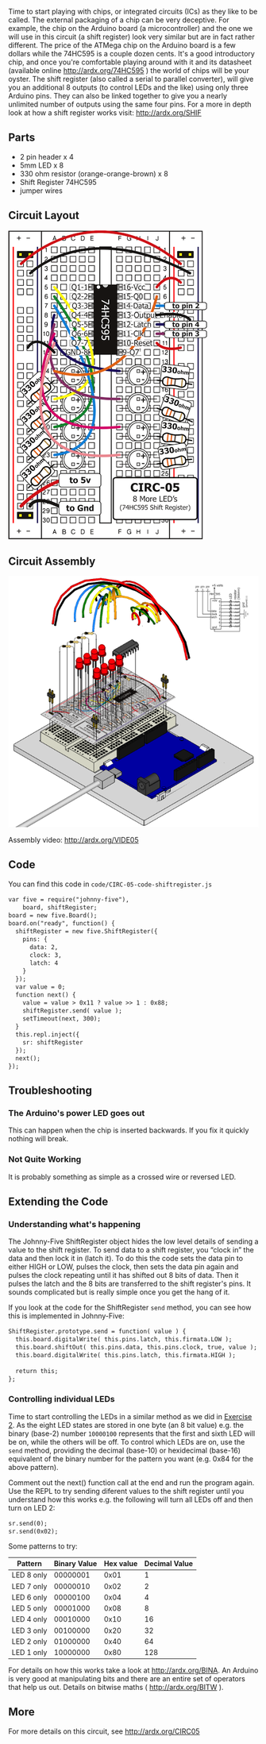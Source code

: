 
Time to start playing with chips, or integrated circuits (ICs) as they like to be called. The external packaging of a chip can be very deceptive. For example, the chip on the Arduino board (a microcontroller) and the one we will use in this circuit (a shift register) look very similar but are in fact rather different. The price of the ATMega chip on the Arduino board is a few dollars while the 74HC595 is a couple dozen cents. It's a good introductory chip, and once you're comfortable playing around with it and its datasheet (available online http://ardx.org/74HC595 ) the world of chips will be your oyster. The shift register (also called a serial to parallel converter), will give you an additional 8 outputs (to control LEDs and the like) using only three Arduino pins. They can also be linked together to give you a nearly unlimited number of outputs using the same four pins. For a more in depth look at how a shift register works visit: http://ardx.org/SHIF

<a id="parts"></a>
## Parts

* 2 pin header x 4
* 5mm LED x 8
* 330 ohm resistor (orange-orange-brown) x 8
* Shift Register 74HC595
* jumper wires

<a id="circuit"></a>
## Circuit Layout
[<img style="max-width:400px" src="../../images/circ/CIRC05-sheet-small.png" alt="Circuit Layout"/>](../../images/circ/CIRC05-sheet.png)

<a id="assembly"></a>
## Circuit Assembly
![Assembly Diagram](../../images/assembly/CIRC-05-3dexploded.png "Assembly Diagram")

Assembly video: http://ardx.org/VIDE05

<a id="code"></a>
## Code

You can find this code in `code/CIRC-05-code-shiftregister.js`

	var five = require("johnny-five"),
	    board, shiftRegister;
	board = new five.Board();
	board.on("ready", function() {
	  shiftRegister = new five.ShiftRegister({
	    pins: {
	      data: 2,
	      clock: 3,
	      latch: 4
	    }
	  });
	  var value = 0;
	  function next() {
	    value = value > 0x11 ? value >> 1 : 0x88;
	    shiftRegister.send( value );
	    setTimeout(next, 300);
	  }
	  this.repl.inject({
	    sr: shiftRegister
	  });
	  next();
	});

<a id="troubleshooting"></a>
## Troubleshooting

### The Arduino's power LED goes out 
This can happen when the chip is inserted backwards. If you fix it quickly nothing will break. 

### Not Quite Working
It is probably something as simple as a crossed wire or reversed LED.

<a id="extending"></a>
## Extending the Code

### Understanding what's happening

The Johnny-Five ShiftRegister object hides the low level details of sending a value to the shift register. To send data to a shift register, you “clock in” the data and then lock it in (latch it). To do this the code sets the data pin to either HIGH or LOW, pulses the clock, then sets the data pin again and pulses the clock repeating until it has shifted out 8 bits of data. Then it pulses the latch and the 8 bits are transferred to the shift register's pins. It sounds complicated but is really simple once you get the hang of it.

If you look at the code for the ShiftRegister `send` method, you can see how this is implemented in Johnny-Five: 

	ShiftRegister.prototype.send = function( value ) {
	  this.board.digitalWrite( this.pins.latch, this.firmata.LOW );
	  this.board.shiftOut( this.pins.data, this.pins.clock, true, value );
	  this.board.digitalWrite( this.pins.latch, this.firmata.HIGH );

	  return this;
	};

### Controlling individual LEDs

Time to start controlling the LEDs in a similar method as we did in [Exercise 2](/exercises/2). As the eight LED states are stored in one byte (an 8 bit value) e.g. the binary (base-2) number `10000100` represents that the first and sixth LED will be on, while the others will be off. To control which LEDs are on, use the `send` method, providing the decimal (base-10) or hexidecimal (base-16) equivalent of the binary number for the pattern you want (e.g. 0x84 for the above pattern).

Comment out the next() function call at the end and run the program again. Use the REPL to try sending diferent values to the shift register until you understand how this works e.g. the following will turn all LEDs off and then turn on LED 2: 

    sr.send(0);
    sr.send(0x02);

Some patterns to try:

Pattern      | Binary Value | Hex value | Decimal Value
-------------|--------------|-----------|--------------
LED 8 only   | 00000001     | 0x01      | 1
LED 7 only   | 00000010     | 0x02      | 2
LED 6 only   | 00000100     | 0x04      | 4
LED 5 only   | 00001000     | 0x08      | 8
LED 4 only   | 00010000     | 0x10      | 16
LED 3 only   | 00100000     | 0x20      | 32
LED 2 only   | 01000000     | 0x40      | 64
LED 1 only   | 10000000     | 0x80      | 128

 For details on how this works take a look at http://ardx.org/BINA. An Arduino is very good at manipulating bits and there are an entire set of operators that help us out. Details on bitwise maths ( http://ardx.org/BITW ).

<a id="more"></a>
## More

For more details on this circuit, see http://ardx.org/CIRC05